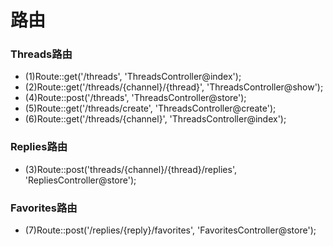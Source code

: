 # 路由
### Threads路由
* (1)Route::get('/threads', 'ThreadsController@index');
* (2)Route::get('/threads/{channel}/{thread}', 'ThreadsController@show');
* (4)Route::post('/threads', 'ThreadsController@store');
* (5)Route::get('/threads/create', 'ThreadsController@create');
* (6)Route::get('/threads/{channel}', 'ThreadsController@index');

### Replies路由
* (3)Route::post('threads/{channel}/{thread}/replies', 'RepliesController@store');

### Favorites路由
* (7)Route::post('/replies/{reply}/favorites', 'FavoritesController@store');


